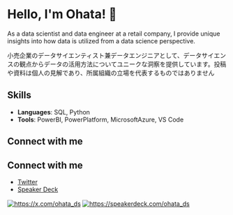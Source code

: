 # Hello, I'm Ohata! 👋

As a data scientist and data engineer at a retail company, I provide unique insights into how data is utilized from a data science perspective.

小売企業のデータサイエンティスト兼データエンジニアとして、データサイエンスの観点からデータの活用方法についてユニークな洞察を提供しています。投稿や資料は個人の見解であり、所属組織の立場を代表するものではありません
## Skills

- **Languages**: SQL, Python
- **Tools**: PowerBI, PowerPlatform, MicrosoftAzure, VS Code

## Connect with me

## Connect with me

- [Twitter](https://x.com/ohata_ds)
- [Speaker Deck](https://speakerdeck.com/ohata_ds)

<p align="left">

<a href="https://x.com/ohata_ds" target="blank"><img align="center" src="https://img.icons8.com/?size=50&id=6Fsj3rv2DCmG&format=png&color=000000" alt="https://x.com/ohata_ds" /></a>
<a href="https://speakerdeck.com/ohata_ds" target="blank"><img align="center" src="https://img.icons8.com/?size=50&id=p8rBZlFjgeQ8&format=png&color=009287" alt="https://speakerdeck.com/ohata_ds" /></a>

</p>
